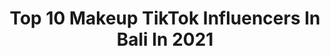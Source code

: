 ---
title: Top 10 Makeup TikTok Influencers In Bali In 2021
description: >-
  Find top makeup TikTok influencers in Bali in 2021. Most popular hashtags: #fyp #viral #bali #foryou.
platform: TikTok
hits: 8
text_top: Discover the top-rated TikTok influencers on inBeat.
text_bottom: Our search engine holds 8 TikTok influencers like this in Bali, Indonesia for you to collaborate.
profiles:
  - username: "sayblebaby"
    fullname: >-
      Sayble
    bio: >-
      💅🏼beauty / / travel Adhesive Eyeliner 👇🏼
    location: "Indonesia"
    followers: 58200
    engagement: 887
    commentsToLikes: 0.067802
    id: ck8khxt17opqi0j78jxqe9m2f
    verified: false
    hashtags: "#beautyessentials, #fallaesthetic, #adhesiveeyeliner, #makeuphacks"
  - username: "ridhwansyh"
    fullname: >-
      RidhwanSyh ☑️
    bio: >-
      Real Akun
    location: "Indonesia"
    followers: 5910
    engagement: 894
    commentsToLikes: 0.096038
    id: ck9evot8kji7e0j7829ffxd5o
    verified: false
    hashtags: "#lgbt, #tiktokmanado, #raikantopeni, #xyzbca"
  - username: "backpackertampan"
    fullname: >-
      tampan
    bio: >-
      Living in Bali Follow my journey on IG @backpackertampan
    location: "Indonesia"
    followers: 487300
    engagement: 1114
    commentsToLikes: 0.015730
    id: ck8kjxev8wpgy0j78iidyn8n7
    verified: false
    hashtags: "#kocak, #lucu, #fyp, #istanbul"
  - username: "aleksandranajda.com"
    fullname: >-
      AleksandraNajda
    bio: >-
      🥥 B A L I 🥥 travel girl 🌈 instagram: aleksandranajda
    location: "Indonesia"
    followers: 30675
    engagement: 632
    commentsToLikes: 0.012624
    id: ck8za6h960if60j78h9d3nvn9
    verified: false
    hashtags: "#balisquad, #bali, #quarantinetings, #tiktokindo"
  - username: "dr.ziee"
    fullname: >-
      dr. Yessica Tania
    bio: >-
      Medical Doctor 🩺 Beauty / Aesthetic Consultant I’m , Your Skin Best Friend 💋
    location: "Indonesia"
    followers: 1100000
    engagement: 859
    commentsToLikes: 0.031785
    id: ckbqvgdsifood0j23rapkdlrp
    verified: true
    hashtags: "#skincarecheck, #tipsdrzie, #samasamabelajar, #dokter"
  - username: "dillaprb"
    fullname: >-
      Dillah Probokusumo ⛓
    bio: >-
      Brand Ambassador of @mirandahaircare 20 📍Jakarta 🎓Law Faculty I enjoy sewing
    location: "Indonesia"
    followers: 493700
    engagement: 1519
    commentsToLikes: 0.007980
    id: ckbwl7xrl40x70j23ukcky208
    verified: true
    hashtags: "#foryoupage, #foryou, #localbrand, #tiktokpintar"
  - username: "sundaridewi95"
    fullname: >-
      Sundari dewi
    bio: >-
      Hiii guys❤️🦋
    location: "Indonesia"
    followers: 245800
    engagement: 832
    commentsToLikes: 0.018312
    id: ck92uqw9vn9h70j78jc3at3qz
    verified: false
    hashtags: "#balinese, #dancetutorial, #kpop, #foryoupage"
  - username: "lucaepifany"
    fullname: >-
      Luca Epifani
    bio: >-
      📸🎥 Instagram @lucaepifany
    location: "Indonesia"
    followers: 314300
    engagement: 636
    commentsToLikes: 0.008508
    id: ck80cqsvzam750j78sd8j9k0q
    verified: false
    hashtags: "#photographytricks, #iphonephotography, #videotricks, #photographytips"
  - username: "koko_vania"
    fullname: >-
      Koko Vania
    bio: >-
      Follow ig ➡️ @Miss_vania24 Makeup Artist ( Wedding ) MC WSinger Ladyboy show
    location: "Indonesia"
    followers: 13900
    engagement: 471
    commentsToLikes: 0.067617
    id: ckbque0kpeurf0j23mgwpycjo
    verified: false
    hashtags: "#tranding, #cantik, #masukbrandagak, #viral"
  - username: "dianaquinn_"
    fullname: >-
      DianaQuinn
    bio: >-
      IG @DianaQuinn_Makeup08 Subcribe Channel YouTube aku *DianaQuinn Official*
    location: "Indonesia"
    followers: 77200
    engagement: 945
    commentsToLikes: 0.041100
    id: ckamu6p9gxwdf0i78qqablrmp
    verified: false
    hashtags: "#selebgram, #goodmoodtiaphari, #xyzbca, #fypdongggggggg"
---
